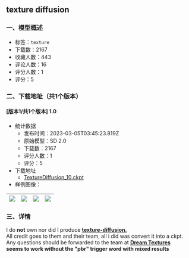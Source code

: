 ##  texture diffusion
### 一、模型概述

- 标签：`texture`
- 下载数：2167
- 收藏人数：443
- 评论人数：16
- 评分人数：1
- 评分：5

### 二、下载地址（共1个版本）

#### [版本1/共1个版本] 1.0

- 统计数据
  - 发布时间：2023-03-05T03:45:23.819Z
  - 原始模型：SD 2.0
  - 下载数：2167
  - 评分人数：1
  - 评分：5
- 下载地址
  - [TextureDiffusion_10.ckpt](https://civitai.com/api/download/models/18736)
- 样例图像：

| <img src="https://image.civitai.com/xG1nkqKTMzGDvpLrqFT7WA/45fbb477-6cc8-459f-b0c8-643861b34d00/width=450/194576.jpeg" /> | <img src="https://image.civitai.com/xG1nkqKTMzGDvpLrqFT7WA/a3795504-e2ed-40a3-33e7-25dd96f95300/width=450/194624.jpeg" /> | <img src="https://image.civitai.com/xG1nkqKTMzGDvpLrqFT7WA/c9d4c0ad-42ab-420d-b06a-b8a0dc78d800/width=450/194579.jpeg" /> | <img src="https://image.civitai.com/xG1nkqKTMzGDvpLrqFT7WA/e4b6feba-7b0b-4c9e-c7ab-d8f271a78b00/width=450/194578.jpeg" /> |
| ---- | ---- | ---- | ---- |


### 三、详情
<p>I do <strong>not</strong> own nor did I produce <a target="_blank" rel="ugc" href="https://huggingface.co/dream-textures/texture-diffusion"><strong>texture-diffusion.</strong></a><br />All credit goes to them and their team, all i did was convert it into a ckpt.<br />Any questions should be forwarded to the team at <a target="_blank" rel="ugc" href="https://huggingface.co/dream-textures"><strong>Dream Textures</strong></a><br /><strong>seems to work without the "pbr" trigger word with mixed results </strong></p>
